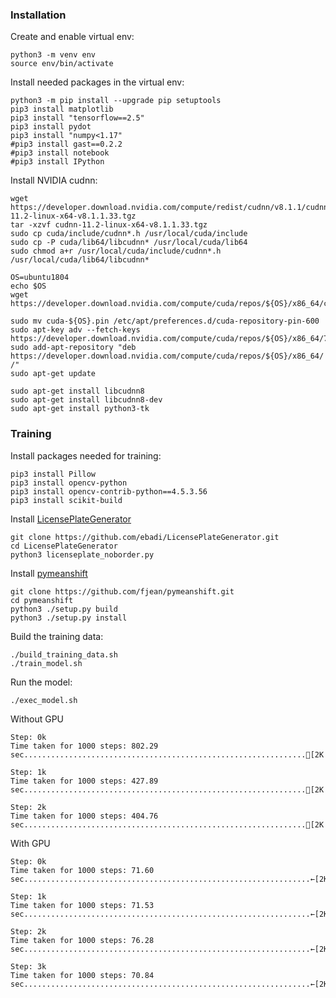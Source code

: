### Installation
Create and enable virtual env:
```
python3 -m venv env
source env/bin/activate
```
Install needed packages in the virtual env:
```
python3 -m pip install --upgrade pip setuptools
pip3 install matplotlib
pip3 install "tensorflow==2.5"
pip3 install pydot
pip3 install "numpy<1.17"
#pip3 install gast==0.2.2
#pip3 install notebook
#pip3 install IPython
```

Install NVIDIA cudnn:
```
wget https://developer.download.nvidia.com/compute/redist/cudnn/v8.1.1/cudnn-11.2-linux-x64-v8.1.1.33.tgz
tar -xzvf cudnn-11.2-linux-x64-v8.1.1.33.tgz
sudo cp cuda/include/cudnn*.h /usr/local/cuda/include 
sudo cp -P cuda/lib64/libcudnn* /usr/local/cuda/lib64 
sudo chmod a+r /usr/local/cuda/include/cudnn*.h /usr/local/cuda/lib64/libcudnn*

OS=ubuntu1804
echo $OS
wget https://developer.download.nvidia.com/compute/cuda/repos/${OS}/x86_64/cuda-${OS}.pin 

sudo mv cuda-${OS}.pin /etc/apt/preferences.d/cuda-repository-pin-600
sudo apt-key adv --fetch-keys https://developer.download.nvidia.com/compute/cuda/repos/${OS}/x86_64/7fa2af80.pub
sudo add-apt-repository "deb https://developer.download.nvidia.com/compute/cuda/repos/${OS}/x86_64/ /"
sudo apt-get update

sudo apt-get install libcudnn8
sudo apt-get install libcudnn8-dev
sudo apt-get install python3-tk
```

### Training
Install packages needed for training:
```
pip3 install Pillow
pip3 install opencv-python
pip3 install opencv-contrib-python==4.5.3.56
pip3 install scikit-build
```
Install [LicensePlateGenerator](https://github.com/ebadi/LicensePlateGenerator)
```
git clone https://github.com/ebadi/LicensePlateGenerator.git
cd LicensePlateGenerator
python3 licenseplate_noborder.py
```


Install [pymeanshift](https://github.com/fjean/pymeanshift/wiki/Install
)
```
git clone https://github.com/fjean/pymeanshift.git
cd pymeanshift
python3 ./setup.py build
python3 ./setup.py install
```

Build the training data:

```
./build_training_data.sh
./train_model.sh
```

Run the model:
```
./exec_model.sh
```


Without GPU
```
Step: 0k
Time taken for 1000 steps: 802.29 sec...............................................................[2K

Step: 1k
Time taken for 1000 steps: 427.89 sec...............................................................[2K

Step: 2k
Time taken for 1000 steps: 404.76 sec...............................................................[2K
```

With GPU

```
Step: 0k
Time taken for 1000 steps: 71.60 sec................................................................←[2K

Step: 1k
Time taken for 1000 steps: 71.53 sec................................................................←[2K

Step: 2k
Time taken for 1000 steps: 76.28 sec................................................................←[2K

Step: 3k
Time taken for 1000 steps: 70.84 sec................................................................←[2K
```